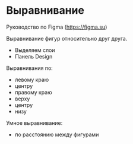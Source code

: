 # Выравнивание
Руководство по Figma (https://figma.su)

Выравнивание фигур относительно друг друга.

* Выделяем слои
* Панель Design

Выравнивания по:
* левому краю
* центру
* правому краю
* верху
* центру
* низу

Умное выравнивание:
* по расстоянию между фигурами